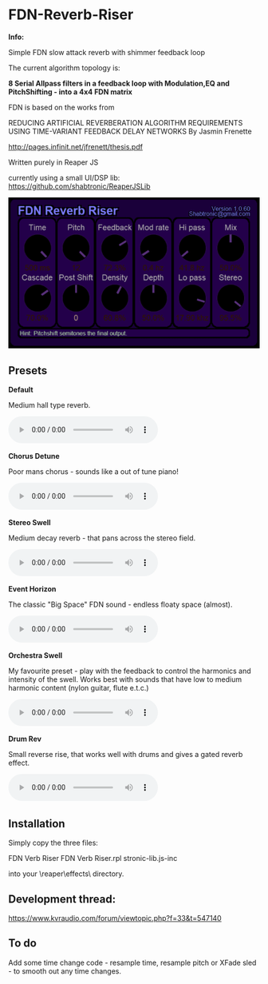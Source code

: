 # FDN-Reverb-Riser

**Info:**

Simple FDN slow attack reverb with shimmer feedback loop

The current algorithm topology is:

**8 Serial Allpass filters in a feedback loop with Modulation,EQ and PitchShifting - into a 4x4 FDN matrix**

FDN is based on the works from

REDUCING ARTIFICIAL REVERBERATION ALGORITHM REQUIREMENTS
USING TIME-VARIANT FEEDBACK DELAY NETWORKS
By
Jasmin Frenette 

http://pages.infinit.net/jfrenett/thesis.pdf

Written purely in Reaper JS

currently using a small UI/DSP lib: https://github.com/shabtronic/ReaperJSLib
 

![](./Images/FDN-Riser-CurrentVersion.png)


## Presets

**Default**

  Medium hall type reverb.

 ![Example flac file](./Examples/Preset-Default.flac)

**Chorus Detune**

  Poor mans chorus - sounds like a out of tune piano!

 ![Example flac file](./Examples/Preset-ChorusDetune.flac)

**Stereo Swell**

  Medium decay reverb - that pans across the stereo field.

 ![Example flac file](./Examples/Preset-StereoSwell.flac)

**Event Horizon**

  The classic "Big Space" FDN sound - endless floaty space (almost).

 ![Example flac file](./Examples/Preset-EventHorizon.flac)
 
**Orchestra Swell**

  My favourite preset - play with the feedback to control the harmonics and intensity of the swell.
  Works best with sounds that have low to medium harmonic content (nylon guitar, flute e.t.c.)
  
  ![Example flac file](./Examples/Preset-OrchestraSwell.flac)

**Drum Rev**

  Small reverse rise, that works well with drums and gives a gated reverb effect.

 ![Example flac file](./Examples/Preset-DrumRev.flac)

## Installation

Simply copy the three files:

FDN Verb Riser
FDN Verb Riser.rpl
stronic-lib.js-inc

into your \reaper\effects\ directory.


## Development thread:

https://www.kvraudio.com/forum/viewtopic.php?f=33&t=547140

## To do ##

Add some time change code - resample time, resample pitch or XFade sled - to smooth out any time changes.
